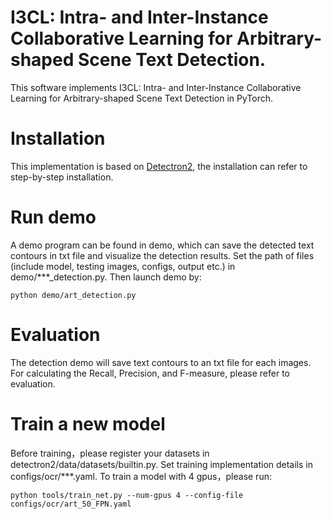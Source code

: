 # I3CL: Intra- and Inter-Instance Collaborative Learning for Arbitrary-shaped Scene Text Detection.
This software implements I3CL: Intra- and Inter-Instance Collaborative Learning for Arbitrary-shaped Scene Text Detection in PyTorch.   

# Installation
This implementation is based on [Detectron2](https://github.com/facebookresearch/detectron2), the installation can refer to step-by-step installation.  

# Run demo
A demo program can be found in demo, which can save the detected text contours in txt file and visualize the detection results. Set the path of files (include model, testing images, configs, output etc.) in demo/***_detection.py.  Then launch demo by:
    
    python demo/art_detection.py

# Evaluation
The detection demo will save text contours to an txt file for each images. For calculating the Recall, Precision, and F-measure, please refer to evaluation.  

# Train a new model
Before training，please register your datasets in detectron2/data/datasets/builtin.py. Set training implementation details in configs/ocr/***.yaml.  To train a model with 4 gpus，please run:

    python tools/train_net.py --num-gpus 4 --config-file configs/ocr/art_50_FPN.yaml



